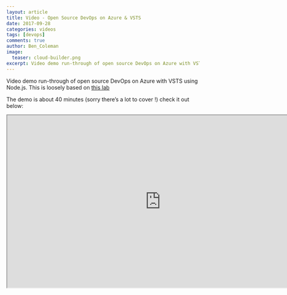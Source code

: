 ```yaml
---
layout: article
title: Video - Open Source DevOps on Azure & VSTS
date: 2017-09-28
categories: videos
tags: [devops]
comments: true
author: Ben_Coleman
image:
  teaser: cloud-builder.png
excerpt: Video demo run-through of open source DevOps on Azure with VSTS using Node.js
---
```


Video demo run-through of open source DevOps on Azure with VSTS using Node.js. This is loosely based on [this lab](/labs/devops-node/)  

The demo is about 40 minutes (sorry there’s a lot to cover !) check it out below:

<p align="center">
   <iframe width="800" height="450" src="https://www.youtube.com/embed/XE-P6RNpz34">
   </iframe>
</p>